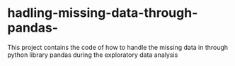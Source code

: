 # hadling-missing-data-through-pandas-
This project contains the code of how to handle the missing data in through python library pandas during the exploratory data analysis   
